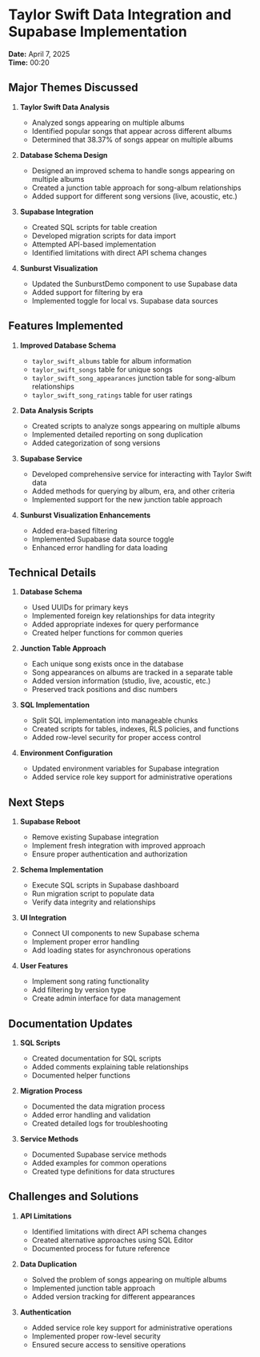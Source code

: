 # Taylor Swift Data Integration and Supabase Implementation

**Date:** April 7, 2025  
**Time:** 00:20  

## Major Themes Discussed

1. **Taylor Swift Data Analysis**
   - Analyzed songs appearing on multiple albums
   - Identified popular songs that appear across different albums
   - Determined that 38.37% of songs appear on multiple albums

2. **Database Schema Design**
   - Designed an improved schema to handle songs appearing on multiple albums
   - Created a junction table approach for song-album relationships
   - Added support for different song versions (live, acoustic, etc.)

3. **Supabase Integration**
   - Created SQL scripts for table creation
   - Developed migration scripts for data import
   - Attempted API-based implementation
   - Identified limitations with direct API schema changes

4. **Sunburst Visualization**
   - Updated the SunburstDemo component to use Supabase data
   - Added support for filtering by era
   - Implemented toggle for local vs. Supabase data sources

## Features Implemented

1. **Improved Database Schema**
   - `taylor_swift_albums` table for album information
   - `taylor_swift_songs` table for unique songs
   - `taylor_swift_song_appearances` junction table for song-album relationships
   - `taylor_swift_song_ratings` table for user ratings

2. **Data Analysis Scripts**
   - Created scripts to analyze songs appearing on multiple albums
   - Implemented detailed reporting on song duplication
   - Added categorization of song versions

3. **Supabase Service**
   - Developed comprehensive service for interacting with Taylor Swift data
   - Added methods for querying by album, era, and other criteria
   - Implemented support for the new junction table approach

4. **Sunburst Visualization Enhancements**
   - Added era-based filtering
   - Implemented Supabase data source toggle
   - Enhanced error handling for data loading

## Technical Details

1. **Database Schema**
   - Used UUIDs for primary keys
   - Implemented foreign key relationships for data integrity
   - Added appropriate indexes for query performance
   - Created helper functions for common queries

2. **Junction Table Approach**
   - Each unique song exists once in the database
   - Song appearances on albums are tracked in a separate table
   - Added version information (studio, live, acoustic, etc.)
   - Preserved track positions and disc numbers

3. **SQL Implementation**
   - Split SQL implementation into manageable chunks
   - Created scripts for tables, indexes, RLS policies, and functions
   - Added row-level security for proper access control

4. **Environment Configuration**
   - Updated environment variables for Supabase integration
   - Added service role key support for administrative operations

## Next Steps

1. **Supabase Reboot**
   - Remove existing Supabase integration
   - Implement fresh integration with improved approach
   - Ensure proper authentication and authorization

2. **Schema Implementation**
   - Execute SQL scripts in Supabase dashboard
   - Run migration script to populate data
   - Verify data integrity and relationships

3. **UI Integration**
   - Connect UI components to new Supabase schema
   - Implement proper error handling
   - Add loading states for asynchronous operations

4. **User Features**
   - Implement song rating functionality
   - Add filtering by version type
   - Create admin interface for data management

## Documentation Updates

1. **SQL Scripts**
   - Created documentation for SQL scripts
   - Added comments explaining table relationships
   - Documented helper functions

2. **Migration Process**
   - Documented the data migration process
   - Added error handling and validation
   - Created detailed logs for troubleshooting

3. **Service Methods**
   - Documented Supabase service methods
   - Added examples for common operations
   - Created type definitions for data structures

## Challenges and Solutions

1. **API Limitations**
   - Identified limitations with direct API schema changes
   - Created alternative approaches using SQL Editor
   - Documented process for future reference

2. **Data Duplication**
   - Solved the problem of songs appearing on multiple albums
   - Implemented junction table approach
   - Added version tracking for different appearances

3. **Authentication**
   - Added service role key support for administrative operations
   - Implemented proper row-level security
   - Ensured secure access to sensitive operations
